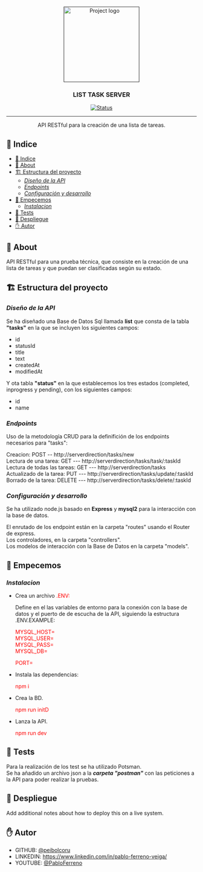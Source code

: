 <p align="center">
  <a href="" rel="noopener">
 <img width=200px height=200px src="https://i.imgur.com/6wj0hh6.jpg" alt="Project logo"></a>
</p>

<h3 align="center">LIST TASK SERVER</h3>

<div align="center">

[![Status](https://img.shields.io/badge/status-active-success.svg)]()

</div>

---

<p align="center">API RESTful para la creación de una lista de tareas.
    <br> 
</p>

## 📝 Indice

- [📝 Indice](#-indice)
- [🧐 About ](#-about-)
- [🏗️ Estructura del proyecto ](#️-estructura-del-proyecto-)
  - [_Diseño de la API_](#diseño-de-la-api)
  - [_Endpoints_](#endpoints)
  - [_Configuración y desarrollo_](#configuración-y-desarrollo)
- [🏁 Empecemos ](#-empecemos-)
  - [_Instalacion_](#instalacion)
- [🚀 Tests  ](#-tests--)
- [🚀 Despliegue  ](#-despliegue--)
- [✋ Autor ](#-autor-)

## 🧐 About <a name = "about"></a>

API RESTful para una prueba técnica, que consiste en la creación de una lista de tareas y que puedan ser clasificadas según su estado.

## 🏗️ Estructura del proyecto <a name = "estructura"></a>
### _Diseño de la API_
  Se ha diseñado una Base de Datos Sql llamada **list** que consta de la tabla **"tasks"** en la que se incluyen los siguientes campos:
  * id 
  * statusId 
  * title 
  * text 
  * createdAt
  * modifiedAt
  
  Y ota tabla **"status"** en la que establecemos los tres estados (completed, inprogress y pending), con los siguientes campos:
  * id
  * name
  

### _Endpoints_

 Uso de la metodología CRUD para la definifición de los endpoints necesarios para "tasks":

  Creacion: POST -- http://serverdirection/tasks/new   
  Lectura de una tarea: GET --- http://serverdirection/tasks/task/:taskId  
  Lectura de todas las tareas: GET --- http://serverdirection/tasks  
  Actualizado de la tarea: PUT --- http://serverdirection/tasks/update/:taskId  
  Borrado de la tarea: DELETE --- http://serverdirection/tasks/delete/:taskId

### _Configuración y desarrollo_

Se ha utilizado node.js basado en **Express** y **mysql2** para la interacción con la base de datos.

El enrutado de los endpoint están en la carpeta "routes" usando el Router de express.  
Los controladores, en la carpeta "controllers".  
Los modelos de interacción con la Base de Datos en la carpeta "models".

## 🏁 Empecemos <a name = "empecemos"></a>

### _Instalacion_
* Crea un archivo <span style="color:red">.ENV: 
  
  Define en el las variables de entorno para la conexión con la base de datos y el puerto de de escucha de la API, siguiendo la estructura .ENV.EXAMPLE:
  
    <span style="color:red">MYSQL_HOST=  
    MYSQL_USER=  
    MYSQL_PASS=  
    MYSQL_DB=  

    <span style="color:red">PORT=

* Instala las dependencias: 

  <span style="color:red">npm i </span>

* Crea la BD.

  <span style="color:red">npm run initD
  
* Lanza la API.

  <span style="color:red">npm run dev


## 🚀 Tests <a name = "tests"></a> </span>

Para la realización de los test se ha utilizado Potsman.  
Se ha añadido un archivo json a la **_carpeta "postman"_** con las peticiones a la API para poder realizar la pruebas.

## 🚀 Despliegue <a name = "despliegue"></a> </span>

Add additional notes about how to deploy this on a live system.


## ✋ Autor <a name = "autor"></a>

- GITHUB: [@peibolcoru](https://github.com/peibolcoru) 
- LINKEDIN: https://www.linkedin.com/in/pablo-ferreno-veiga/
- YOUTUBE: [@PabloFerreno](https://www.youtube.com/channel/UCayLZMzKTYX-B-qDRldXhRg)
  
